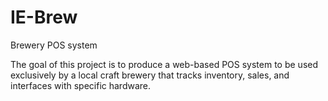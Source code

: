# IE-Brew
Brewery POS system

The goal of this project is to produce a web-based POS system to be used exclusively by a local craft brewery that tracks inventory, sales, and interfaces with specific hardware.
